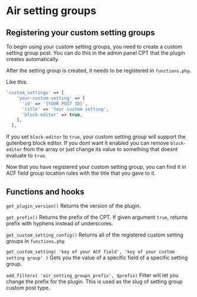 # Air setting groups

## Registering your custom setting groups

To begin using your custom setting groups, you need to create a custom setting group post. You can do this in the admin panel CPT that the plugin creates automatically.

After the setting group is created, it needs to be registered in `functions.php`.

Like this.
```php
'custom_settings' => [
    'your-custom-setting' => [
      'id' => '{YOUR POST ID}',
      'title' => 'Your custom setting',
      'block-editor' => true,
    ],
  ],
```

If you set `block-editor` to `true`, your custom setting group will support the gutenberg block editor. If you dont want it enabled you can remove `block-editor` from the array or just change its value to something that doesnt evaluate to `true`.

Now that you have registered your custom setting group, you can find it in ACF field group location rules with the title that you gave to it.

## Functions and hooks

`get_plugin_version()` Returns the version of the plugin.

`get_prefix()` Returns the prefix of the CPT. If given argument `true`, returns prefix with hyphens instead of underscores.

`get_custom_setting_config()` Returns all of the registered custom setting groups in `functions.php`

`get_custom_setting( 'key of your ACF field', 'key of your custom setting group' )` Gets you the value of a specific field of a specific setting group.

`add_filters( 'air_setting_groups_prefix', $prefix)` Filter will let you change the prefix for the plugin. This is used as the slug of setting group custom post type.

